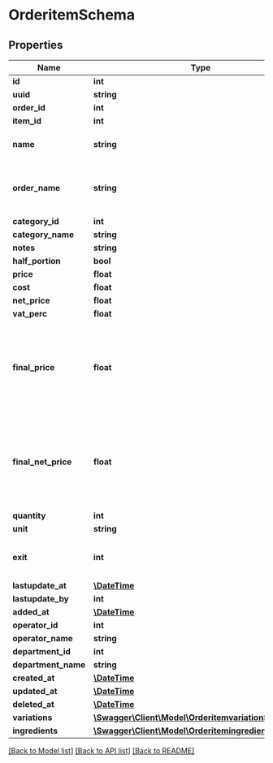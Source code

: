 # OrderitemSchema

## Properties
Name | Type | Description | Notes
------------ | ------------- | ------------- | -------------
**id** | **int** |  | [optional] 
**uuid** | **string** |  | 
**order_id** | **int** |  | [optional] 
**item_id** | **int** |  | [optional] 
**name** | **string** | Original Name of item sold | [optional] 
**order_name** | **string** | Name you want to print into kitchen tickets | [optional] 
**category_id** | **int** |  | [optional] 
**category_name** | **string** |  | [optional] 
**notes** | **string** |  | [optional] 
**half_portion** | **bool** |  | [optional] 
**price** | **float** |  | 
**cost** | **float** |  | [optional] 
**net_price** | **float** |  | 
**vat_perc** | **float** |  | 
**final_price** | **float** | Price with VAT (ingredients or variations price differences are included) | 
**final_net_price** | **float** | Price without VAT (ingredients or variations price differences are included) | 
**quantity** | **int** |  | 
**unit** | **string** |  | [optional] 
**exit** | **int** | Item exit, can be null or from 1 to 10 | [optional] 
**lastupdate_at** | [**\DateTime**](\DateTime.md) |  | [optional] 
**lastupdate_by** | **int** |  | [optional] 
**added_at** | [**\DateTime**](\DateTime.md) |  | [optional] 
**operator_id** | **int** |  | 
**operator_name** | **string** |  | 
**department_id** | **int** |  | [optional] 
**department_name** | **string** |  | [optional] 
**created_at** | [**\DateTime**](\DateTime.md) |  | [optional] 
**updated_at** | [**\DateTime**](\DateTime.md) |  | [optional] 
**deleted_at** | [**\DateTime**](\DateTime.md) |  | [optional] 
**variations** | [**\Swagger\Client\Model\OrderitemvariationSchema[]**](OrderitemvariationSchema.md) |  | [optional] 
**ingredients** | [**\Swagger\Client\Model\OrderitemingredientSchema[]**](OrderitemingredientSchema.md) |  | [optional] 

[[Back to Model list]](../../README.md#documentation-for-models) [[Back to API list]](../../README.md#documentation-for-api-endpoints) [[Back to README]](../../README.md)

